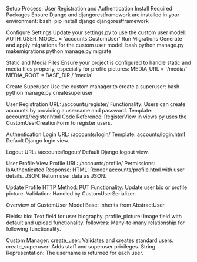 Setup Process: User Registration and Authentication
Install Required Packages
Ensure Django and djangorestframework are installed in your environment:
bash:
pip install django djangorestframework

Configure Settings
Update your settings.py to use the custom user model:
AUTH_USER_MODEL = 'accounts.CustomUser'
Run Migrations
Generate and apply migrations for the custom user model:
bash
python manage.py makemigrations
python manage.py migrate

Static and Media Files
Ensure your project is configured to handle static and media files properly, especially for profile pictures:
MEDIA_URL = '/media/'
MEDIA_ROOT = BASE_DIR / 'media'

Create Superuser
Use the custom manager to create a superuser:
bash
python manage.py createsuperuser

User Registration
URL: /accounts/register/
Functionality:
Users can create accounts by providing a username and password.
Template: accounts/register.html
Code Reference:
RegisterView in views.py uses the CustomUserCreationForm to register users.

Authentication
Login
URL: /accounts/login/
Template: accounts/login.html
Default Django login view.

Logout
URL: /accounts/logout/
Default Django logout view.

User Profile
View Profile
URL: /accounts/profile/
Permissions: IsAuthenticated
Response:
HTML: Render accounts/profile.html with user details.
JSON: Return user data as JSON.

Update Profile
HTTP Method: PUT
Functionality: Update user bio or profile picture.
Validation: Handled by CustomUserSerializer.

Overview of CustomUser Model
Base: Inherits from AbstractUser.

Fields:
bio: Text field for user biography.
profile_picture: Image field with default and upload functionality.
followers: Many-to-many relationship for following functionality.

Custom Manager:
create_user: Validates and creates standard users.
create_superuser: Adds staff and superuser privileges.
String Representation:
The username is returned for each user.